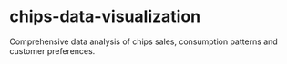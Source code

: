 # chips-data-visualization
Comprehensive data analysis of chips sales, consumption patterns and customer preferences.
